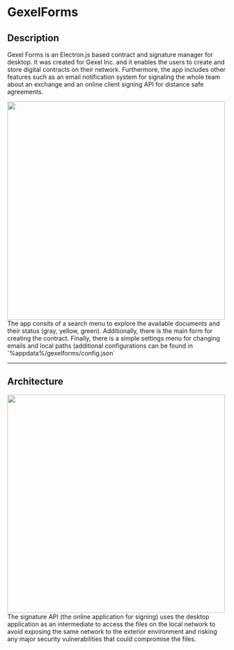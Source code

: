 # GexelForms

## Description
Gexel Forms is an Electron.js based contract and signature manager for desktop. It was created for Gexel Inc. and it enables the users to create and store digital contracts on their network. Furthermore, the app includes other features such as an email notification system for signaling the whole team about an exchange and an online client signing API for distance safe agreements.


<img src="https://user-images.githubusercontent.com/59216720/125126172-b0d8a080-e0c8-11eb-8f24-90e42035706b.png" width="500">
The app consits of a search menu to explore the available documents and their status (gray, yellow, green). Additionally, there is the main form for creating the contract. Finally, there is a simple settings menu for changing emails and local paths (additional configurations can be found in `%appdata%/gexelforms/config.json`



---

## Architecture
<img src="https://user-images.githubusercontent.com/59216720/125127379-707a2200-e0ca-11eb-9515-418f0899f90a.png" width="500">
The signature API (the online application for signing) uses the desktop application as an intermediate to access the files on the local network to avoid exposing the same network to the exterior environment and risking any major security vulnerabilities that could compromise the files.

